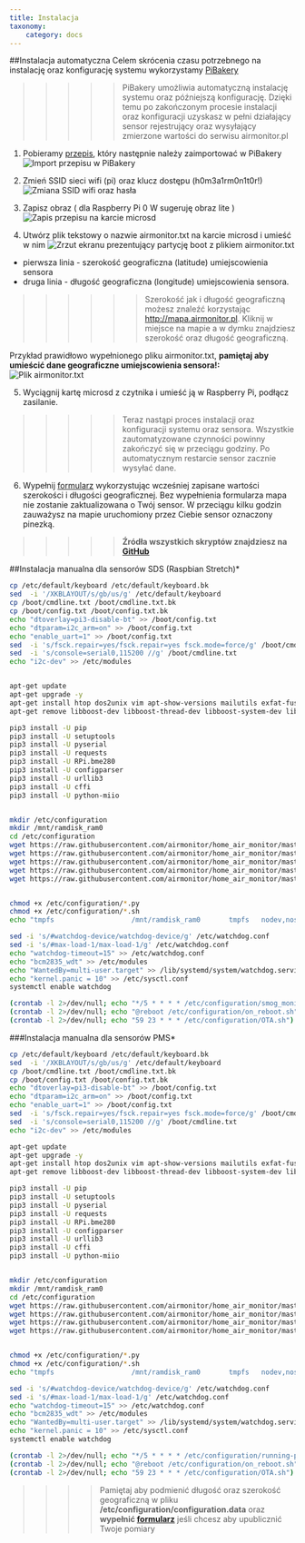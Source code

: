 ```yaml
---
title: Instalacja
taxonomy:
    category: docs
---
```


##Instalacja automatyczna
Celem skrócenia czasu potrzebnego na instalację oraz konfigurację systemu wykorzystamy [PiBakery](http://www.pibakery.org/download.html)

>>>>>PiBakery umożliwia automatyczną instalację systemu oraz późniejszą konfigurację. Dzięki temu po zakończonym procesie instalacji oraz konfiguracji uzyskasz w pełni działający sensor rejestrujący oraz wysyłający zmierzone wartości do serwisu airmonitor.pl

1. Pobieramy [przepis](https://raw.githubusercontent.com/airmonitor/home_air_monitor/master/recipe_short.xml), który następnie należy zaimportować w PiBakery
![Import przepisu w PiBakery](http://airmonitor.pl/images/image11.jpg)

2. Zmień SSID sieci wifi (pi) oraz klucz dostępu (h0m3a1rm0n1t0r!)
![Zmiana SSID wifi oraz hasła](http://airmonitor.pl/images/image5.jpg)

3. Zapisz obraz ( dla Raspberry Pi 0 W sugeruję obraz lite )
![Zapis przepisu na karcie microsd](http://airmonitor.pl/images/image8.jpg)

4. Utwórz plik tekstowy o nazwie airmonitor.txt na karcie microsd i umieść w nim
![Zrzut ekranu prezentujący partycję boot z plikiem airmonitor.txt](http://airmonitor.pl/images/image6.jpg)
- pierwsza linia - szerokość geograficzna (latitude) umiejscowienia sensora
- druga linia - długość geograficzna (longitude) umiejscowienia sensora.

>>>>>>Szerokość jak i długość geograficzną możesz znaleźć korzystając http://mapa.airmonitor.pl. Kliknij w miejsce na mapie a w dymku znajdziesz szerokość oraz długość geograficzną.

Przykład prawidłowo wypełnionego pliku airmonitor.txt, **pamiętaj aby umieścić dane geograficzne umiejscowienia sensora!:**
![Plik airmonitor.txt](http://airmonitor.pl/images/image18.jpg)

5. Wyciągnij kartę microsd z czytnika i umieść ją w Raspberry Pi, podłącz zasilanie.

>>>>>Teraz nastąpi proces instalacji oraz konfiguracji systemu oraz sensora. Wszystkie zautomatyzowane czynności powinny zakończyć się w przeciągu godziny. Po automatycznym restarcie sensor zacznie wysyłać dane.

6. Wypełnij [formularz](https://docs.google.com/forms/d/e/1FAIpQLSdw72_DggyrK7xnSQ1nR11Y-YK4FYWk_MF9QbecpOERql-T2w/viewform) wykorzystując wcześniej zapisane wartości szerokości i długości geograficznej. Bez wypełnienia formularza mapa nie zostanie zaktualizowana o Twój sensor. W przeciągu kilku godzin zauważysz na mapie uruchomiony przez Ciebie sensor oznaczony pinezką.

>>>>>**Źródła wszystkich skryptów znajdziesz na [GitHub](https://github.com/airmonitor/home_air_monitor)**


##Instalacja manualna dla sensorów SDS (Raspbian Stretch)*
```bash
cp /etc/default/keyboard /etc/default/keyboard.bk
sed  -i '/XKBLAYOUT/s/gb/us/g' /etc/default/keyboard
cp /boot/cmdline.txt /boot/cmdline.txt.bk
cp /boot/config.txt /boot/config.txt.bk
echo "dtoverlay=pi3-disable-bt" >> /boot/config.txt
echo "dtparam=i2c_arm=on" >> /boot/config.txt
echo "enable_uart=1" >> /boot/config.txt
sed  -i 's/fsck.repair=yes/fsck.repair=yes fsck.mode=force/g' /boot/cmdline.txt
sed  -i 's/console=serial0,115200 //g' /boot/cmdline.txt
echo "i2c-dev" >> /etc/modules


apt-get update
apt-get upgrade -y
apt-get install htop dos2unix vim apt-show-versions mailutils exfat-fuse exfat-utils screen curl wiringpi i2c-tools aptitude watchdog zlib1g-dev cmake make gcc g++ libssl-dev git libcurl4-openssl-dev libusb-dev libudev-dev libffi-dev python3.5 python3.5-dev python3-pip -y
apt-get remove libboost-dev libboost-thread-dev libboost-system-dev libboost-atomic-dev libboost-regex-dev libboost-date-time1.62-dev libboost-date-time1.62.0 libboost-atomic1.62.0 libboost-regex1.62.0 libboost-iostreams1.62.0 libboost-serialization1.62-dev libboost-serialization1.62.0 libboost-system1.62-dev libboost-system1.62.0 libboost-thread1.62-dev libboost-thread1.62.0 libboost1.62-dev build-essential tk-dev libncurses5-dev libncursesw5-dev libreadline6-dev libdb5.3-dev libgdbm-dev libsqlite3-dev libssl-dev libbz2-dev libexpat1-dev liblzma-dev -y

pip3 install -U pip
pip3 install -U setuptools
pip3 install -U pyserial
pip3 install -U requests
pip3 install -U RPi.bme280
pip3 install -U configparser
pip3 install -U urllib3
pip3 install -U cffi
pip3 install -U python-miio


mkdir /etc/configuration
mkdir /mnt/ramdisk_ram0
cd /etc/configuration
wget https://raw.githubusercontent.com/airmonitor/home_air_monitor/master/configuration.data
wget https://raw.githubusercontent.com/airmonitor/home_air_monitor/master/sds011.py
wget https://raw.githubusercontent.com/airmonitor/home_air_monitor/master/smog_monitor.py
wget https://raw.githubusercontent.com/airmonitor/home_air_monitor/master/OTA.sh
wget https://raw.githubusercontent.com/airmonitor/home_air_monitor/master/on_reboot.sh


chmod +x /etc/configuration/*.py
chmod +x /etc/configuration/*.sh
echo "tmpfs                   /mnt/ramdisk_ram0       tmpfs   nodev,nosuid,size=1M 0 0" >> /etc/fstab

sed -i 's/#watchdog-device/watchdog-device/g' /etc/watchdog.conf
sed -i 's/#max-load-1/max-load-1/g' /etc/watchdog.conf
echo "watchdog-timeout=15" >> /etc/watchdog.conf
echo "bcm2835_wdt" >> /etc/modules
echo "WantedBy=multi-user.target" >> /lib/systemd/system/watchdog.service
echo "kernel.panic = 10" >> /etc/sysctl.conf
systemctl enable watchdog

(crontab -l 2>/dev/null; echo "*/5 * * * * /etc/configuration/smog_monitor.py") | crontab -
(crontab -l 2>/dev/null; echo "@reboot /etc/configuration/on_reboot.sh") | crontab -
(crontab -l 2>/dev/null; echo "59 23 * * * /etc/configuration/OTA.sh") | crontab -
```


###Instalacja manualna dla sensorów PMS*
```bash
cp /etc/default/keyboard /etc/default/keyboard.bk
sed  -i '/XKBLAYOUT/s/gb/us/g' /etc/default/keyboard
cp /boot/cmdline.txt /boot/cmdline.txt.bk
cp /boot/config.txt /boot/config.txt.bk
echo "dtoverlay=pi3-disable-bt" >> /boot/config.txt
echo "dtparam=i2c_arm=on" >> /boot/config.txt
echo "enable_uart=1" >> /boot/config.txt
sed  -i 's/fsck.repair=yes/fsck.repair=yes fsck.mode=force/g' /boot/cmdline.txt
sed  -i 's/console=serial0,115200 //g' /boot/cmdline.txt
echo "i2c-dev" >> /etc/modules

apt-get update
apt-get upgrade -y
apt-get install htop dos2unix vim apt-show-versions mailutils exfat-fuse exfat-utils screen curl wiringpi i2c-tools aptitude watchdog zlib1g-dev cmake make gcc g++ libssl-dev git libcurl4-openssl-dev libusb-dev libudev-dev libffi-dev python3.5 python3.5-dev python3-pip -y
apt-get remove libboost-dev libboost-thread-dev libboost-system-dev libboost-atomic-dev libboost-regex-dev libboost-date-time1.62-dev libboost-date-time1.62.0 libboost-atomic1.62.0 libboost-regex1.62.0 libboost-iostreams1.62.0 libboost-serialization1.62-dev libboost-serialization1.62.0 libboost-system1.62-dev libboost-system1.62.0 libboost-thread1.62-dev libboost-thread1.62.0 libboost1.62-dev build-essential tk-dev libncurses5-dev libncursesw5-dev libreadline6-dev libdb5.3-dev libgdbm-dev libsqlite3-dev libssl-dev libbz2-dev libexpat1-dev liblzma-dev -y

pip3 install -U pip
pip3 install -U setuptools
pip3 install -U pyserial
pip3 install -U requests
pip3 install -U RPi.bme280
pip3 install -U configparser
pip3 install -U urllib3
pip3 install -U cffi
pip3 install -U python-miio


mkdir /etc/configuration
mkdir /mnt/ramdisk_ram0
cd /etc/configuration
wget https://raw.githubusercontent.com/airmonitor/home_air_monitor/master/configuration.data
wget https://raw.githubusercontent.com/airmonitor/home_air_monitor/master/running-pms.py
wget https://raw.githubusercontent.com/airmonitor/home_air_monitor/master/OTA.sh
wget https://raw.githubusercontent.com/airmonitor/home_air_monitor/master/on_reboot.sh


chmod +x /etc/configuration/*.py
chmod +x /etc/configuration/*.sh
echo "tmpfs                   /mnt/ramdisk_ram0       tmpfs   nodev,nosuid,size=1M 0 0" >> /etc/fstab

sed -i 's/#watchdog-device/watchdog-device/g' /etc/watchdog.conf
sed -i 's/#max-load-1/max-load-1/g' /etc/watchdog.conf
echo "watchdog-timeout=15" >> /etc/watchdog.conf
echo "bcm2835_wdt" >> /etc/modules
echo "WantedBy=multi-user.target" >> /lib/systemd/system/watchdog.service
echo "kernel.panic = 10" >> /etc/sysctl.conf
systemctl enable watchdog

(crontab -l 2>/dev/null; echo "*/5 * * * * /etc/configuration/running-pms.py") | crontab -
(crontab -l 2>/dev/null; echo "@reboot /etc/configuration/on_reboot.sh") | crontab -
(crontab -l 2>/dev/null; echo "59 23 * * * /etc/configuration/OTA.sh") | crontab -
```


>>>>Pamiętaj aby podmienić długość oraz szerokość geograficzną w pliku **/etc/configuration/configuration.data** oraz **wypełnić [formularz](https://docs.google.com/forms/d/e/1FAIpQLSdw72_DggyrK7xnSQ1nR11Y-YK4FYWk_MF9QbecpOERql-T2w/viewform)** jeśli chcesz aby upublicznić Twoje pomiary

